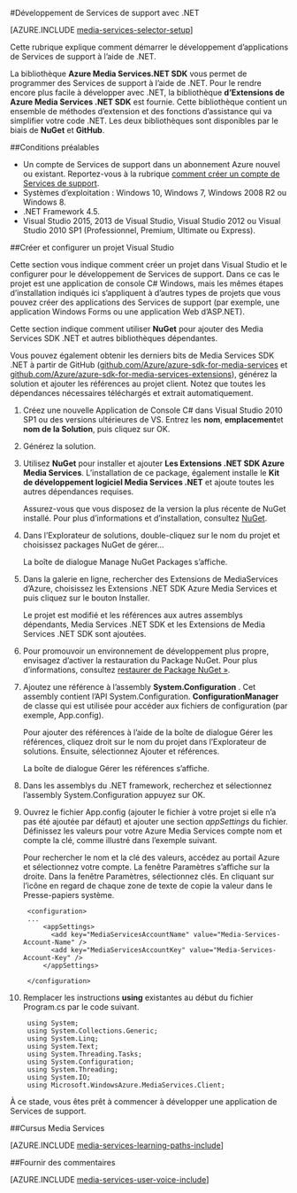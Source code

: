 <properties 
    pageTitle="Comment faire pour configurer un ordinateur pour le développement avec .NET des Services multimédia" 
    description="Obtenir des informations sur les conditions requises pour les Services de support en utilisant le Kit de développement de Services de support pour .NET. Apprenez également comment créer une application Visual Studio." 
    services="media-services" 
    documentationCenter="" 
    authors="juliako" 
    manager="erikre" 
    editor=""/>

<tags 
    ms.service="media-services" 
    ms.workload="media" 
    ms.tgt_pltfrm="na" 
    ms.devlang="dotnet" 
    ms.topic="article" 
    ms.date="10/24/2016"  
    ms.author="juliako"/>

#<a name="media-services-development-with-net"></a>Développement de Services de support avec .NET

[AZURE.INCLUDE [media-services-selector-setup](../../includes/media-services-selector-setup.md)]

Cette rubrique explique comment démarrer le développement d’applications de Services de support à l’aide de .NET.

La bibliothèque **Azure Media Services.NET SDK** vous permet de programmer des Services de support à l’aide de .NET. Pour le rendre encore plus facile à développer avec .NET, la bibliothèque **d’Extensions de Azure Media Services .NET SDK** est fournie. Cette bibliothèque contient un ensemble de méthodes d’extension et des fonctions d’assistance qui va simplifier votre code .NET. Les deux bibliothèques sont disponibles par le biais de **NuGet** et **GitHub**.


##<a name="prerequisites"></a>Conditions préalables

-   Un compte de Services de support dans un abonnement Azure nouvel ou existant. Reportez-vous à la rubrique [comment créer un compte de Services de support](media-services-portal-create-account.md).
-   Systèmes d’exploitation : Windows 10, Windows 7, Windows 2008 R2 ou Windows 8.
-   .NET Framework 4.5.
-    Visual Studio 2015, 2013 de Visual Studio, Visual Studio 2012 ou Visual Studio 2010 SP1 (Professionnel, Premium, Ultimate ou Express).


##<a name="create-and-configure-a-visual-studio-project"></a>Créer et configurer un projet Visual Studio

Cette section vous indique comment créer un projet dans Visual Studio et le configurer pour le développement de Services de support.  Dans ce cas le projet est une application de console C# Windows, mais les mêmes étapes d’installation indiqués ici s’appliquent à d’autres types de projets que vous pouvez créer des applications des Services de support (par exemple, une application Windows Forms ou une application Web d’ASP.NET).

Cette section indique comment utiliser **NuGet** pour ajouter des Media Services SDK .NET et autres bibliothèques dépendantes.

Vous pouvez également obtenir les derniers bits de Media Services SDK .NET à partir de GitHub ([github.com/Azure/azure-sdk-for-media-services](https://github.com/Azure/azure-sdk-for-media-services) et [github.com/Azure/azure-sdk-for-media-services-extensions](https://github.com/Azure/azure-sdk-for-media-services-extensions)), générez la solution et ajouter les références au projet client. Notez que toutes les dépendances nécessaires téléchargés et extrait automatiquement.

1. Créez une nouvelle Application de Console C# dans Visual Studio 2010 SP1 ou des versions ultérieures de VS. Entrez les **nom**, **emplacement**et **nom de la Solution**, puis cliquez sur OK.

2. Générez la solution.

2. Utilisez **NuGet** pour installer et ajouter **Les Extensions .NET SDK Azure Media Services**. L’installation de ce package, également installe le **Kit de développement logiciel Media Services .NET** et ajoute toutes les autres dépendances requises.

    Assurez-vous que vous disposez de la version la plus récente de NuGet installé. Pour plus d’informations et d’installation, consultez [NuGet](http://nuget.codeplex.com/).

2. Dans l’Explorateur de solutions, double-cliquez sur le nom du projet et choisissez packages NuGet de gérer...

    La boîte de dialogue Manage NuGet Packages s’affiche.

3. Dans la galerie en ligne, rechercher des Extensions de MediaServices d’Azure, choisissez les Extensions .NET SDK Azure Media Services et puis cliquez sur le bouton Installer.

    Le projet est modifié et les références aux autres assemblys dépendants, Media Services .NET SDK et les Extensions de Media Services .NET SDK sont ajoutées.

4. Pour promouvoir un environnement de développement plus propre, envisagez d’activer la restauration du Package NuGet. Pour plus d’informations, consultez [restaurer de Package NuGet »](http://docs.nuget.org/consume/package-restore).

3. Ajoutez une référence à l’assembly **System.Configuration** . Cet assembly contient l’API System.Configuration. **ConfigurationManager** de classe qui est utilisée pour accéder aux fichiers de configuration (par exemple, App.config).

    Pour ajouter des références à l’aide de la boîte de dialogue Gérer les références, cliquez droit sur le nom du projet dans l’Explorateur de solutions. Ensuite, sélectionnez Ajouter et références.

    La boîte de dialogue Gérer les références s’affiche.

4. Dans les assemblys du .NET framework, recherchez et sélectionnez l’assembly System.Configuration appuyez sur OK.
5. Ouvrez le fichier App.config (ajouter le fichier à votre projet si elle n’a pas été ajoutée par défaut) et ajouter une section *appSettings* du fichier.     
Définissez les valeurs pour votre Azure Media Services compte nom et compte la clé, comme illustré dans l’exemple suivant.

    Pour rechercher le nom et la clé des valeurs, accédez au portail Azure et sélectionnez votre compte. La fenêtre Paramètres s’affiche sur la droite. Dans la fenêtre Paramètres, sélectionnez clés. En cliquant sur l’icône en regard de chaque zone de texte de copie la valeur dans le Presse-papiers système.


        <configuration>
        ...
            <appSettings>
              <add key="MediaServicesAccountName" value="Media-Services-Account-Name" />
              <add key="MediaServicesAccountKey" value="Media-Services-Account-Key" />
            </appSettings>

        </configuration>

6. Remplacer les instructions **using** existantes au début du fichier Program.cs par le code suivant.

        using System;
        using System.Collections.Generic;
        using System.Linq;
        using System.Text;
        using System.Threading.Tasks;
        using System.Configuration;
        using System.Threading;
        using System.IO;
        using Microsoft.WindowsAzure.MediaServices.Client;

À ce stade, vous êtes prêt à commencer à développer une application de Services de support.    


##<a name="media-services-learning-paths"></a>Cursus Media Services

[AZURE.INCLUDE [media-services-learning-paths-include](../../includes/media-services-learning-paths-include.md)]

##<a name="provide-feedback"></a>Fournir des commentaires

[AZURE.INCLUDE [media-services-user-voice-include](../../includes/media-services-user-voice-include.md)]
